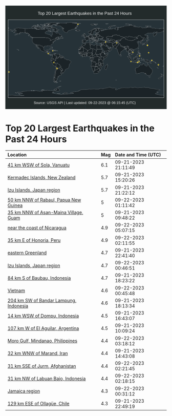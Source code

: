 ![Map](./map.png)

# Top 20 Largest Earthquakes in the Past 24 Hours

| Location | Mag | Date and Time (UTC) |
|:---|:---|:---|
| [41 km WSW of Sola, Vanuatu](https://earthquake.usgs.gov/earthquakes/eventpage/us7000kx7j) | 6.1 | 09-21-2023 21:11:49 |
| [Kermadec Islands, New Zealand](https://earthquake.usgs.gov/earthquakes/eventpage/us7000kx4l) | 5.7 | 09-21-2023 15:20:26 |
| [Izu Islands, Japan region](https://earthquake.usgs.gov/earthquakes/eventpage/us7000kx7t) | 5.7 | 09-21-2023 21:22:12 |
| [50 km NNW of Rabaul, Papua New Guinea](https://earthquake.usgs.gov/earthquakes/eventpage/us7000kx9v) | 5 | 09-22-2023 01:11:42 |
| [35 km NNW of Asan-Maina Village, Guam](https://earthquake.usgs.gov/earthquakes/eventpage/us7000kx26) | 5 | 09-21-2023 09:48:22 |
| [near the coast of Nicaragua](https://earthquake.usgs.gov/earthquakes/eventpage/us7000kxan) | 4.9 | 09-22-2023 05:07:15 |
| [35 km E of Honoria, Peru](https://earthquake.usgs.gov/earthquakes/eventpage/us7000kxa3) | 4.9 | 09-22-2023 02:11:55 |
| [eastern Greenland](https://earthquake.usgs.gov/earthquakes/eventpage/us7000kx8y) | 4.7 | 09-21-2023 22:41:40 |
| [Izu Islands, Japan region](https://earthquake.usgs.gov/earthquakes/eventpage/us7000kx9k) | 4.7 | 09-22-2023 00:46:51 |
| [84 km S of Baubau, Indonesia](https://earthquake.usgs.gov/earthquakes/eventpage/us7000kx63) | 4.7 | 09-21-2023 18:23:22 |
| [Vietnam](https://earthquake.usgs.gov/earthquakes/eventpage/us7000kx9i) | 4.6 | 09-22-2023 00:45:48 |
| [204 km SW of Bandar Lampung, Indonesia](https://earthquake.usgs.gov/earthquakes/eventpage/us7000kx67) | 4.6 | 09-21-2023 18:13:34 |
| [14 km WSW of Dompu, Indonesia](https://earthquake.usgs.gov/earthquakes/eventpage/us7000kx5q) | 4.5 | 09-21-2023 16:43:07 |
| [107 km W of El Aguilar, Argentina](https://earthquake.usgs.gov/earthquakes/eventpage/us7000kx27) | 4.5 | 09-21-2023 10:09:24 |
| [Moro Gulf, Mindanao, Philippines](https://earthquake.usgs.gov/earthquakes/eventpage/us7000kxac) | 4.4 | 09-22-2023 03:18:12 |
| [32 km WNW of Marand, Iran](https://earthquake.usgs.gov/earthquakes/eventpage/us7000kx4i) | 4.4 | 09-21-2023 14:43:08 |
| [31 km SSE of Jurm, Afghanistan](https://earthquake.usgs.gov/earthquakes/eventpage/us7000kxa5) | 4.4 | 09-22-2023 02:21:45 |
| [31 km NW of Labuan Bajo, Indonesia](https://earthquake.usgs.gov/earthquakes/eventpage/us7000kxa4) | 4.4 | 09-22-2023 02:18:15 |
| [Jamaica region](https://earthquake.usgs.gov/earthquakes/eventpage/us7000kx9c) | 4.3 | 09-22-2023 00:31:12 |
| [129 km ESE of Ollagüe, Chile](https://earthquake.usgs.gov/earthquakes/eventpage/us7000kx90) | 4.3 | 09-21-2023 22:49:19 |
